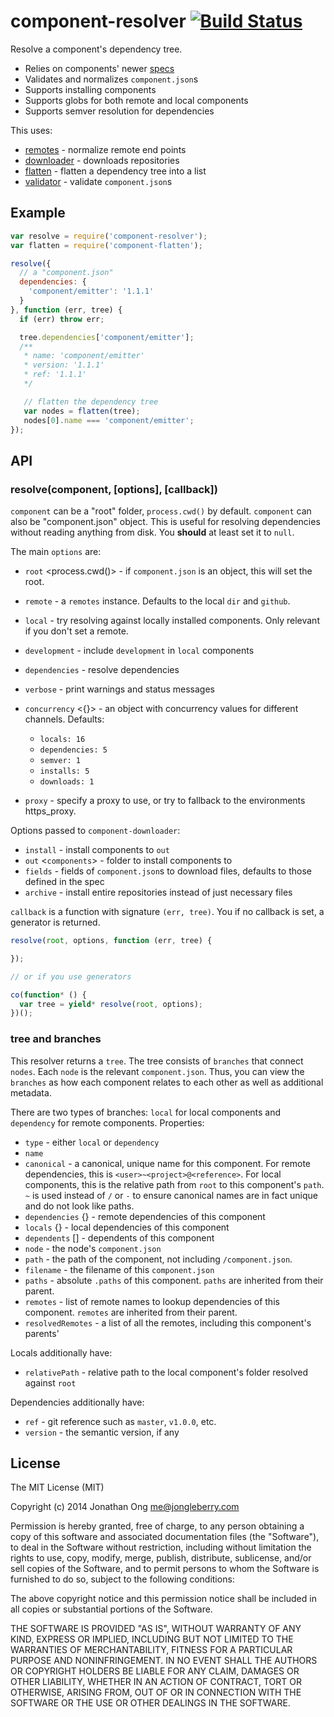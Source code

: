 # component-resolver [![Build Status](https://travis-ci.org/component/resolver.js.png)](https://travis-ci.org/component/resolver.js)

Resolve a component's dependency tree.

- Relies on components' newer [specs](https://github.com/component/spec)
- Validates and normalizes `component.json`s
- Supports installing components
- Supports globs for both remote and local components
- Supports semver resolution for dependencies

This uses:

- [remotes](https://github.com/component/remotes.js) - normalize remote end points
- [downloader](https://github.com/component/downloader.js) - downloads repositories
- [flatten](https://github.com/component/flatten.js) - flatten a dependency tree into a list
- [validator](https://github.com/component/validator.js) - validate `component.json`s

## Example

```js
var resolve = require('component-resolver');
var flatten = require('component-flatten');

resolve({
  // a "component.json"
  dependencies: {
    'component/emitter': '1.1.1'
  }
}, function (err, tree) {
  if (err) throw err;

  tree.dependencies['component/emitter'];
  /**
   * name: 'component/emitter'
   * version: '1.1.1'
   * ref: '1.1.1'
   */

   // flatten the dependency tree
   var nodes = flatten(tree);
   nodes[0].name === 'component/emitter';
});
```

## API

### resolve(component, [options], [callback])

`component` can be a "root" folder, `process.cwd()` by default. `component` can also be "component.json" object. This is useful for resolving dependencies without reading anything from disk. You __should__ at least set it to `null`.

The main `options` are:

- `root` <process.cwd()> - if `component.json` is an object, this will set the root.
- `remote` - a `remotes` instance. Defaults to the local `dir` and `github`.
- `local` <true> - try resolving against locally installed components. Only relevant if you don't set a remote.
- `development` <false> - include `development` in `local` components
- `dependencies` <true> - resolve dependencies
- `verbose` <false> - print warnings and status messages
- `concurrency` <{}> - an object with concurrency values for different channels. Defaults:

    - `locals: 16`
    - `dependencies: 5`
    - `semver: 1`
    - `installs: 5`
    - `downloads: 1`
- `proxy` - specify a proxy to use, or try to fallback to the environments https_proxy.

Options passed to `component-downloader`:

- `install` <false> - install components to `out`
- `out` <`components`> - folder to install components to
- `fields` - fields of `component.json`s to download files, defaults to those defined in the spec
- `archive` - install entire repositories instead of just necessary files

`callback` is a function with signature `(err, tree)`. You if no callback is set, a generator is returned.

```js
resolve(root, options, function (err, tree) {

});

// or if you use generators

co(function* () {
  var tree = yield* resolve(root, options);
})();
```

### tree and branches

This resolver returns a `tree`. The tree consists of `branches` that connect `nodes`. Each `node` is the relevant `component.json`. Thus, you can view the `branches` as how each component relates to each other as well as additional metadata.

There are two types of branches: `local` for local components and `dependency` for remote components. Properties:

- `type` - either `local` or `dependency`
- `name`
- `canonical` - a canonical, unique name for this component. For remote dependencies, this is `<user>~<project>@<reference>`. For local components, this is the relative path from `root` to this component's `path`. `~` is used instead of `/` or `-` to ensure canonical names are in fact unique and do not look like paths.
- `dependencies` {} - remote dependencies of this component
- `locals` {} - local dependencies of this component
- `dependents` [] - dependents of this component
- `node` - the node's `component.json`
- `path` - the path of the component, not including `/component.json`.
- `filename` - the filename of this `component.json`
- `paths` - absolute `.paths` of this component. `paths` are inherited from their parent.
- `remotes` - list of remote names to lookup dependencies of this component. `remotes` are inherited from their parent.
- `resolvedRemotes` - a list of all the remotes, including this component's parents'

Locals additionally have:

- `relativePath` - relative path to the local component's folder resolved against `root`

Dependencies additionally have:

- `ref` - git reference such as `master`, `v1.0.0`, etc.
- `version` - the semantic version, if any

## License

The MIT License (MIT)

Copyright (c) 2014 Jonathan Ong me@jongleberry.com

Permission is hereby granted, free of charge, to any person obtaining a copy
of this software and associated documentation files (the "Software"), to deal
in the Software without restriction, including without limitation the rights
to use, copy, modify, merge, publish, distribute, sublicense, and/or sell
copies of the Software, and to permit persons to whom the Software is
furnished to do so, subject to the following conditions:

The above copyright notice and this permission notice shall be included in
all copies or substantial portions of the Software.

THE SOFTWARE IS PROVIDED "AS IS", WITHOUT WARRANTY OF ANY KIND, EXPRESS OR
IMPLIED, INCLUDING BUT NOT LIMITED TO THE WARRANTIES OF MERCHANTABILITY,
FITNESS FOR A PARTICULAR PURPOSE AND NONINFRINGEMENT. IN NO EVENT SHALL THE
AUTHORS OR COPYRIGHT HOLDERS BE LIABLE FOR ANY CLAIM, DAMAGES OR OTHER
LIABILITY, WHETHER IN AN ACTION OF CONTRACT, TORT OR OTHERWISE, ARISING FROM,
OUT OF OR IN CONNECTION WITH THE SOFTWARE OR THE USE OR OTHER DEALINGS IN
THE SOFTWARE.